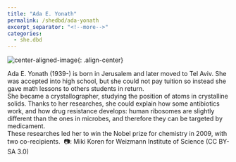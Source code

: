 ```yaml
---
title: "Ada E. Yonath"
permalink: /shedbd/ada-yonath
excerpt_separator: "<!--more-->"
categories:
  - she.dbd
---
```


![center-aligned-image](https://upload.wikimedia.org/wikipedia/commons/a/a4/Ada_Yonath_Weizmann_Institute_of_Science.jpg){: .align-center}

Ada E. Yonath (1939-) is born in Jerusalem and later moved to Tel Aviv. She was accepted into high school, but she could not pay tuition so instead she gave math lessons to others students in return. \
She became a crystallographer, studying the position of atoms in crystalline solids. Thanks to her researches, she could explain how some antibiotics work, and how drug resistance develops: human ribosomes are slightly different than the ones in microbes, and therefore they can be targeted by medicament. \
These researches led her to win the Nobel prize for chemistry in 2009, with two co-recipients.⁠
⁠
📷: Miki Koren for Weizmann Institute of Science (CC BY-SA 3.0)⁠